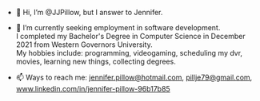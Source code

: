 - 👋 Hi, I’m @JJPillow, but I answer to Jennifer.  

- 👀 I’m currently seeking employment in software development.     
     I completed my Bachelor's Degree in Computer Science in December 2021 from Western Governors University.  
     My hobbies include: programming, videogaming, scheduling my dvr, movies, learning new things, collecting degrees.
     
- 📫 Ways to reach me: jennifer.pillow@hotmail.com,     pillje79@gmail.com,     www.linkedin.com/in/jennifer-pillow-96b17b85

<!---
JJPillow/JJPillow is a ✨ special ✨ repository because its `README.md` (this file) appears on your GitHub profile.
You can click the Preview link to take a look at your changes.
--->
